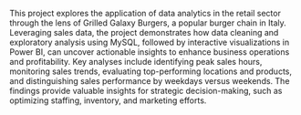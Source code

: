 This project explores the application of data analytics in the retail sector through the lens of Grilled Galaxy Burgers, a popular burger chain in Italy. 
Leveraging sales data, the project demonstrates how data cleaning and exploratory analysis using MySQL, followed by interactive visualizations in Power BI, can uncover actionable insights to enhance business operations and profitability.
Key analyses include identifying peak sales hours, monitoring sales trends, evaluating top-performing locations and products, and distinguishing sales performance by weekdays versus weekends. The findings provide valuable insights for strategic decision-making, such as optimizing staffing, inventory, and marketing efforts.
